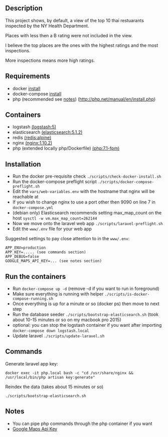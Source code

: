 ## Description
This project shows, by default, a view of the top 10 thai restuarants inspected by the NY Health Department.

Places with less then a B rating were not included in the view.

I believe the top places are the ones with the highest ratings and the most inspections. 

More inspections means more high ratings.

## Requirements
* docker [install](https://docs.docker.com/engine/installation/)
* docker-compose [install](https://docs.docker.com/compose/install/)
* php (recommended see [notes](#notes)) (http://php.net/manual/en/install.php)

## Containers
* logstash [(logstash:5)](https://hub.docker.com/_/logstash/)
* elasticsearch [(elasticsearch:5.1.2)](https://hub.docker.com/_/elasticsearch/)
* redis [(redis:alpine)](https://hub.docker.com/_/redis/)
* nginx [(nginx:1.10.2)](https://hub.docker.com/_/redis/)
* php (extended locally php/Dockerfile) [(php:7.1-fpm)](https://hub.docker.com/_/php/)

## Installation
* Run the docker pre-requisite check `./scripts/check-docker-install.sh`
* Run the docker-compose preflight script `./scripts/docker-compose-preflight.sh`
* Edit the `vars/web-variables.env` with the hostname that nginx will be reachable at
* If you wish to change nginx to use a port other then 9090 on line 7 in `docker-compose.yml`
* (debian only) Elasticsearch recommends setting max_map_count on the host `sysctl -w vm.max_map_count=262144`
* Now we move onto the laravel web app `./scripts/laravel-preflight.sh`
* Edit the `www/.env` file for your web app

Suggested settings to pay close attention to in the `www/.env`:

```
APP_ENV=production
APP_KEY=..... (see commands section)
APP_DEBUG=false
GOOGLE_MAPS_API_KEY=... (see notes section)
```

## Run the containers
* Run `docker-compose up -d` (remove -d if you want to run in foreground)
* Make sure everything is running with helper `./scripts/is-docker-compose-running.sh`
* Once everything is up for a minute or so (docker ps) then move to next step
* Run the database seeder `./scripts/bootstrap-elasticsearch.sh` (took about 10-15 minutes or so on my macbook pro 2015)
* optional: you can stop the logstash container if you want after importing `docker-compose down logstash.local`
* Update laravel `./scripts/update-laravel.sh`

## Commands
Generate laravel app key:

`docker exec -it php.local bash -c "cd /usr/share/nginx && /usr/local/bin/php artisan key:generate"`


Reindex the data (takes about 15 minutes or so)

`./scripts/bootstrap-elasticsearch.sh`

## Notes
* You can pipe php commands through the php container if you want
* [Google Maps Api Key](https://developers.google.com/maps/documentation/javascript/get-api-key)

